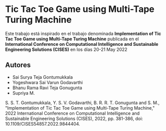 # Tic Tac Toe Game using Multi-Tape Turing Machine

Este trabajo está inspirado en el trabajo denominada **Implementation of Tic Tac Toe Game using Multi-Tape Turing Machine** publicada en el **International Conference on Computational Intelligence and Sustainable Engineering Solutions (CISES)** en los días 20-21 May 2022
  
## Autores
  - Sai Surya Teja Gontumukkala
  - Yogeshwara Sai Varun Godavarthi
  - Bhanu Rama Ravi Teja Gonugunta
  - Supriya M.


S. S. T. Gontumukkala, Y. S. V. Godavarthi, B. R. R. T. Gonugunta and S. M., "Implementation of Tic Tac Toe Game using Multi-Tape Turing Machine," 2022 International Conference on Computational Intelligence and Sustainable Engineering Solutions (CISES), 2022, pp. 381-386, doi: 10.1109/CISES54857.2022.9844404.
